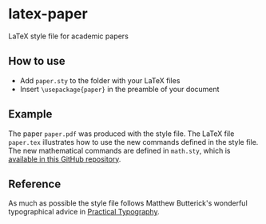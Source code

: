 # latex-paper

LaTeX style file for academic papers

## How to use

- Add `paper.sty` to the folder with your LaTeX files
- Insert `\usepackage{paper}` in the preamble of your document

## Example

The paper `paper.pdf` was produced with the style file. The LaTeX file `paper.tex` illustrates how to use the new commands defined in the style file. The new mathematical commands are defined in `math.sty`, which is [available in this GitHub repository](https://github.com/pmichaillat/latex-math).

## Reference

As much as possible the style file follows Matthew Butterick's wonderful typographical advice in [Practical Typography](https://practicaltypography.com).
